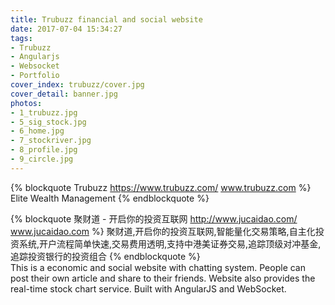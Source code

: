 ```yaml
---
title: Trubuzz financial and social website
date: 2017-07-04 15:34:27
tags:
- Trubuzz
- Angularjs
- Websocket
- Portfolio
cover_index: trubuzz/cover.jpg
cover_detail: banner.jpg
photos:
- 1_trubuzz.jpg
- 5_sig_stock.jpg
- 6_home.jpg
- 7_stockriver.jpg
- 8_profile.jpg
- 9_circle.jpg
---
```

{% blockquote Trubuzz https://www.trubuzz.com/ www.trubuzz.com %}
Elite Wealth Management
{% endblockquote %}

{% blockquote 聚财道 - 开启你的投资互联网 http://www.jucaidao.com/ www.jucaidao.com %}
聚财道,开启你的投资互联网,智能量化交易策略,自主化投资系统,开户流程简单快速,交易费用透明,支持中港美证券交易,追踪顶级对冲基金,追踪投资银行的投资组合
{% endblockquote %}
<br>
This is a economic and social website with chatting system. People can post their own article and share to their friends.
Website also provides the real-time stock chart service.
Built with AngularJS and WebSocket.

